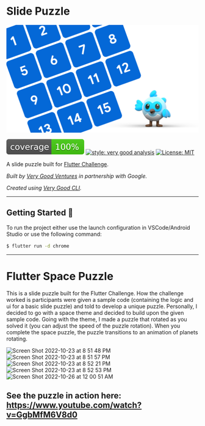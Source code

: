 # Slide Puzzle

![Photo Booth Header][logo]

![coverage][coverage_badge]
[![style: very good analysis][very_good_analysis_badge]][very_good_analysis_link]
[![License: MIT][license_badge]][license_link]

A slide puzzle built for [Flutter Challenge](https://flutterhack.devpost.com/).

*Built by [Very Good Ventures][very_good_ventures_link] in partnership with Google.*

*Created using [Very Good CLI][very_good_cli_link].*

---

## Getting Started 🚀

To run the project either use the launch configuration in VSCode/Android Studio or use the following command:

```sh
$ flutter run -d chrome
```

---
[coverage_badge]: coverage_badge.svg
[flutter_localizations_link]: https://api.flutter.dev/flutter/flutter_localizations/flutter_localizations-library.html
[internationalization_link]: https://flutter.dev/docs/development/accessibility-and-localization/internationalization
[license_badge]: https://img.shields.io/badge/license-MIT-blue.svg
[license_link]: https://opensource.org/licenses/MIT
[very_good_analysis_badge]: https://img.shields.io/badge/style-very_good_analysis-B22C89.svg
[very_good_analysis_link]: https://pub.dev/packages/very_good_analysis
[very_good_cli_link]: https://github.com/VeryGoodOpenSource/very_good_cli
[very_good_ventures_link]: https://verygood.ventures/
[logo]: art/header.png

# Flutter Space Puzzle 
This is a slide puzzle built for the Flutter Challenge. How the challenge worked is participants were given a sample code (containing the logic and ui for a basic slide puzzle) and told to develop a unique puzzle. Personally, I decided to go with a space theme and decided to build upon the given sample code. Going with the theme, I made a puzzle that rotated as you solved it (you can adjust the speed of the puzzle rotation). When you complete the space puzzle, the puzzle transitions to an animation of planets rotating. 


<p float="left">
<img width="170" alt="Screen Shot 2022-10-23 at 8 51 48 PM" src="https://user-images.githubusercontent.com/115958445/197446682-2194ed01-2441-4d58-9c2a-7a1c8bba7de9.png">
<img width="170" alt="Screen Shot 2022-10-23 at 8 51 57 PM" src="https://user-images.githubusercontent.com/115958445/197446686-994ba946-4342-4c70-bb3d-2556f9cb2217.png">
<img width="170" alt="Screen Shot 2022-10-23 at 8 52 21 PM" src="https://user-images.githubusercontent.com/115958445/197446689-31a4091d-043d-47a1-b0b2-5eb5d55c9b79.png">
<img width="180" alt="Screen Shot 2022-10-23 at 8 52 53 PM" src="https://user-images.githubusercontent.com/115958445/197446692-c34333ac-aa42-4681-af7e-0151bbdecd2c.png">
<img width="180" alt="Screen Shot 2022-10-26 at 12 00 51 AM" src="https://user-images.githubusercontent.com/115958445/197956806-b944b607-5380-41d7-9b65-ce03f77de497.png">


</p>

## See the puzzle in action here: https://www.youtube.com/watch?v=GgbMfM6V8d0

